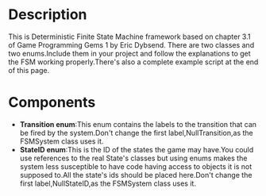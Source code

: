 # Description
This is Deterministic Finite State Machine framework based on chapter 3.1 of Game Programming Gems 1 by Eric Dybsend. There are two classes and two enums.Include them in your project and follow the explanations to get the FSM working properly.There's also a complete example script at the end of this page.
# Components
- **Transition enum**:This enum contains the labels to the transition that can be fired by the system.Don't change the first label,NullTransition,as the FSMSystem class uses it.
- **StateID enum**:This is the ID of the states the game may have.You could use references to the real State's classes but using enums makes the system less susceptible to have code having access to objects it is not supposed to.All the state's ids should be placed here.Don't change the first label,NullStateID,as the FSMSystem class uses it.

